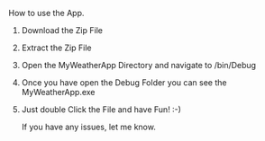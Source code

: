How to use the App.

1. Download the Zip File
2. Extract the Zip File
3. Open the MyWeatherApp Directory and navigate to /bin/Debug
4. Once you have open the Debug Folder you can see the MyWeatherApp.exe
5. Just double Click the File and have Fun! :-)

   If you have any issues, let me know.
